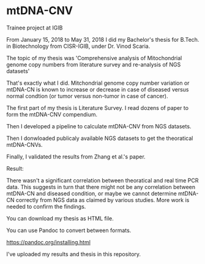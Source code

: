 # mtDNA-CNV
Trainee project at IGIB

From January 15, 2018 to May 31, 2018 I did my Bachelor's thesis for B.Tech. in Biotechnology from CISR-IGIB, under Dr. Vinod Scaria.

The topic of my thesis was 'Comprehensive analysis of Mitochondrial genome copy numbers from literature survey and re-analysis of NGS datasets'

That's exactly what I did. Mitchondrial genome copy number variation or mtDNA-CN is known to increase or decrease in case of diseased versus normal condtion (or tumor versus non-tumor in case of cancer).

The first part of my thesis is Literature Survey. I read dozens of paper to form the mtDNA-CNV compendium. 

Then I developed a pipeline to calculate mtDNA-CNV from NGS datasets.

Then I donwloaded publicaly available NGS datasets to get the theoratical mtDNA-CNVs.

Finally, I validated the results from Zhang et al.'s paper.


Result:

There wasn't a significant correlation between theoratical and real time PCR data. This suggests in turn that there might not be any correlation between mtDNA-CN and diseased condition, or maybe we cannot determine mtDNA-CN correctly from NGS data as claimed by various studies. More work is needed to confirm the findings.


You can download my thesis as HTML file. 

You can use Pandoc to convert between formats.

https://pandoc.org/installing.html

I've uploaded my results and thesis in this repository.
